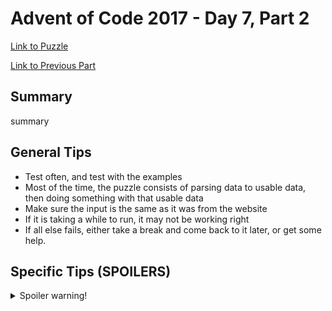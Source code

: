 # Advent of Code 2017 - Day 7, Part 2

[Link to Puzzle](https://adventofcode.com/2017/day/7#part2)

[Link to Previous Part](https://github.com/CodingAP/unofficial-aoc-syllabus/blob/main/years/2017/day7/part1.md)

## Summary
summary

## General Tips
- Test often, and test with the examples
- Most of the time, the puzzle consists of parsing data to usable data, then doing something with that usable data
- Make sure the input is the same as it was from the website
- If it is taking a while to run, it may not be working right
- If all else fails, either take a break and come back to it later, or get some help.

## Specific Tips (SPOILERS)
<details> <summary>Spoiler warning!</summary>

specific tips

</details>